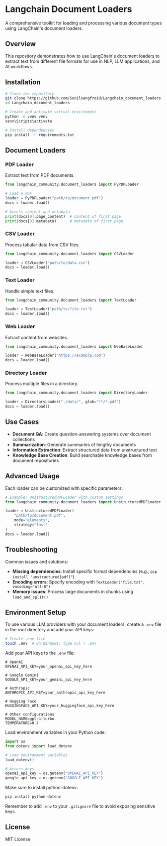 # Langchain Document Loaders

A comprehensive toolkit for loading and processing various document types using LangChain's document loaders.

## Overview

This repository demonstrates how to use LangChain's document loaders to extract text from different file formats for use in NLP, LLM applications, and AI workflows.

## Installation

```bash
# Clone the repository
git clone https://github.com/Sunilsangfroid/Langchain_document_loaders.git
cd Langchain_document_loaders

# Create and activate virtual environment
python -m venv venv
venv\Scripts\activate

# Install dependencies
pip install -r requirements.txt
```

## Document Loaders

### PDF Loader

Extract text from PDF documents.

```python
from langchain_community.document_loaders import PyPDFLoader

# Load a PDF
loader = PyPDFLoader("path/to/document.pdf")
docs = loader.load()

# Access content and metadata
print(docs[0].page_content)  # Content of first page
print(docs[0].metadata)      # Metadata of first page
```

### CSV Loader

Process tabular data from CSV files.

```python
from langchain_community.document_loaders import CSVLoader

loader = CSVLoader("path/to/data.csv")
docs = loader.load()
```

### Text Loader

Handle simple text files.

```python
from langchain_community.document_loaders import TextLoader

loader = TextLoader("path/to/file.txt")
docs = loader.load()
```

### Web Loader

Extract content from websites.

```python
from langchain_community.document_loaders import WebBaseLoader

loader = WebBaseLoader("https://example.com")
docs = loader.load()
```

### Directory Loader

Process multiple files in a directory.

```python
from langchain_community.document_loaders import DirectoryLoader

loader = DirectoryLoader("./data/", glob="**/*.pdf")
docs = loader.load()
```

## Use Cases

- **Document QA**: Create question-answering systems over document collections
- **Summarization**: Generate summaries of lengthy documents
- **Information Extraction**: Extract structured data from unstructured text
- **Knowledge Base Creation**: Build searchable knowledge bases from document repositories

## Advanced Usage

Each loader can be customized with specific parameters:

```python
# Example: UnstructuredPDFLoader with custom settings
from langchain_community.document_loaders import UnstructuredPDFLoader

loader = UnstructuredPDFLoader(
    "path/to/document.pdf",
    mode="elements",
    strategy="fast"
)
docs = loader.load()
```

## Troubleshooting

Common issues and solutions:

- **Missing dependencies**: Install specific format dependencies (e.g., `pip install "unstructured[pdf]"`)
- **Encoding errors**: Specify encoding with `TextLoader("file.txt", encoding="utf-8")`
- **Memory issues**: Process large documents in chunks using `load_and_split()`

## Environment Setup

To use various LLM providers with your document loaders, create a `.env` file in the root directory and add your API keys:

```bash
# Create .env file
touch .env  # On Windows: type nul > .env
```

Add your API keys to the `.env` file:

```
# OpenAI
OPENAI_API_KEY=your_openai_api_key_here

# Google Gemini
GOOGLE_API_KEY=your_gemini_api_key_here

# Anthropic
ANTHROPIC_API_KEY=your_anthropic_api_key_here

# Hugging Face
HUGGINGFACE_API_KEY=your_huggingface_api_key_here

# Other configurations
MODEL_NAME=gpt-4-turbo
TEMPERATURE=0.7
```

Load environment variables in your Python code:

```python
import os
from dotenv import load_dotenv

# Load environment variables
load_dotenv()

# Access keys
openai_api_key = os.getenv("OPENAI_API_KEY")
google_api_key = os.getenv("GOOGLE_API_KEY")
```

Make sure to install python-dotenv:

```bash
pip install python-dotenv
```

Remember to add `.env` to your `.gitignore` file to avoid exposing sensitive keys.

## License

MIT License
